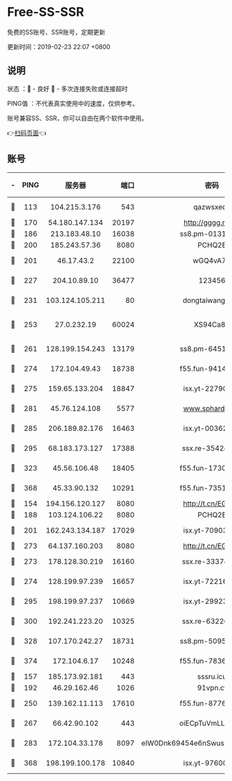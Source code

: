 # Free-SS-SSR

免费的SS账号、SSR账号，定期更新

更新时间：2019-02-23 22:07 +0800

## 说明

状态     ：🙂 - 良好 🙁 - 多次连接失败或连接超时

PING值   ：不代表真实使用中的速度，仅供参考。

账号兼容SS、SSR，你可以自由在两个软件中使用。

👉[扫码页面](https://liesauer.github.io/free-ss-ssr.github.io/)👈

## 账号

|-|PING|服务器|端口|密码|加密方式|区域|
|:----:|:----:|:-----:|-----:|:----:|:----:|:----:|
|🙂|113|104.215.3.176|543|qazwsxedc|aes-256-gcm|JP|
|🙂|170|54.180.147.134|20197|http://gggg.rocks|chacha20|KR|
|🙂|186|213.183.48.10|16038|ss8.pm-01318678|rc4-md5|RU|
|🙂|200|185.243.57.36|8080|PCHQ2E|rc4-md5|US|
|🙂|201|46.17.43.2|22100|wGQ4vA7D|aes-256-gcm|RU|
|🙂|227|204.10.89.10|36477|123456|aes-256-cfb|US|
|🙂|231|103.124.105.211|80|dongtaiwang.com|aes-256-cfb|US|
|🙂|253|27.0.232.19|60024|XS94Ca8K|xchacha20-ietf-poly1305|HK|
|🙂|261|128.199.154.243|13179|ss8.pm-64511599|aes-256-cfb|SG|
|🙂|274|172.104.49.43|18738|f55.fun-94147766|aes-256-cfb|SG|
|🙂|275|159.65.133.204|18847|isx.yt-22790068|aes-256-cfb|SG|
|🙂|281|45.76.124.108|5577|www.sphard.com|aes-256-cfb|AU|
|🙂|285|206.189.82.176|16463|isx.yt-00362323|aes-256-cfb|SG|
|🙂|295|68.183.173.127|17388|ssx.re-35424497|aes-256-cfb|US|
|🙂|323|45.56.106.48|18405|f55.fun-17301402|aes-256-cfb|US|
|🙂|368|45.33.90.132|10291|f55.fun-73512768|aes-256-cfb|US|
|🙂|154|194.156.120.127|8080|http://t.cn/EGJIyrl|rc4-md5|RU|
|🙂|188|103.124.106.22|8080|PCHQ2E|rc4-md5|US|
|🙂|201|162.243.134.187|17029|isx.yt-70903569|aes-256-cfb|US|
|🙂|273|64.137.160.203|8080|http://t.cn/EGJIyrl|rc4-md5|CA|
|🙂|273|178.128.30.219|16160|ssx.re-33374521|aes-256-cfb|SG|
|🙂|274|128.199.97.239|16657|isx.yt-72216653|aes-256-cfb|SG|
|🙂|295|198.199.97.237|10669|isx.yt-29923675|aes-256-cfb|US|
|🙂|300|192.241.223.20|10325|ssx.re-63226148|aes-256-cfb|US|
|🙂|328|107.170.242.27|18731|ss8.pm-50950263|aes-256-cfb|US|
|🙂|374|172.104.6.17|10248|f55.fun-78360191|aes-256-cfb|US|
|🙁|157|185.173.92.181|443|sssru.icu|rc4-md5|RU|
|🙁|192|46.29.162.46|1026|91vpn.cf|rc4-md5|RU|
|🙁|250|139.162.11.113|17610|f55.fun-87762700|aes-256-cfb|SG|
|🙁|267|66.42.90.102|443|oiECpTuVmLLxk4Ts|aes-256-cfb|US|
|🙁|283|172.104.33.178|8097|eIW0Dnk69454e6nSwuspv9DmS201tQ0D|aes-256-cfb|SG|
|🙁|368|198.199.100.178|10840|isx.yt-97600185|aes-256-cfb|US|

